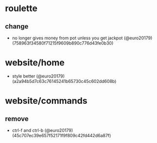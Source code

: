 # roulette

## change

* no longer gives money from pot unless you get jackpot (@euro20179) (758963f34580f71215f9609b890c776d43fe0b30)


# website/home

* style better (@euro20179) (a2a94b5d7c63c76145241b65730c45c602dd608b)


# website/commands

## remove

* ctrl-f and ctrl-b (@euro20179) (45c707ec39e657f52171f9f809c42fd442d6a87f)


